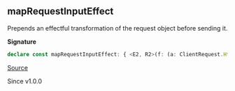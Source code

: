 ## mapRequestInputEffect

Prepends an effectful transformation of the request object before sending it.

**Signature**

```ts
declare const mapRequestInputEffect: { <E2, R2>(f: (a: ClientRequest.HttpClientRequest) => Effect.Effect<ClientRequest.HttpClientRequest, E2, R2>): <E, R>(self: HttpClient.With<E, R>) => HttpClient.With<E | E2, R | R2>; <E, R, E2, R2>(self: HttpClient.With<E, R>, f: (a: ClientRequest.HttpClientRequest) => Effect.Effect<ClientRequest.HttpClientRequest, E2, R2>): HttpClient.With<E | E2, R | R2>; }
```

[Source](https://github.com/Effect-TS/effect/tree/main/packages/platform/src/HttpClient.ts#L460)

Since v1.0.0